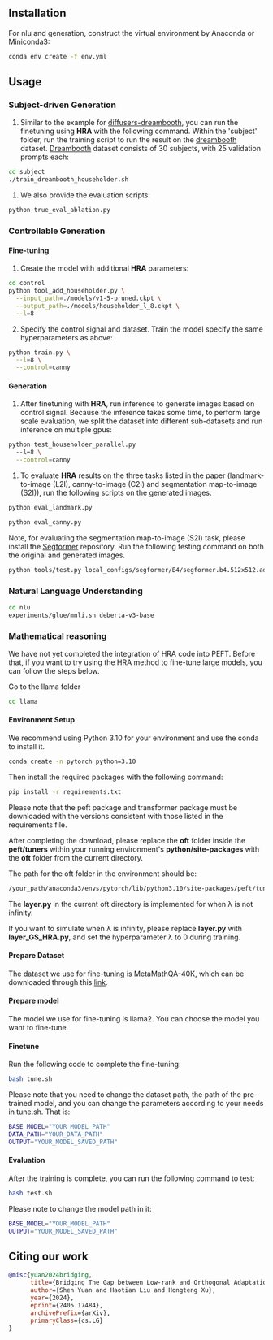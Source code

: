 ## Installation

For nlu and generation, construct the virtual environment by Anaconda or Miniconda3:
```bash
conda env create -f env.yml
```

## Usage


### Subject-driven Generation
1. Similar to the example for [diffusers-dreambooth](https://github.com/huggingface/diffusers/tree/main/examples/dreambooth), you can run the finetuning using **HRA** with the following command. 
Within the 'subject' folder, run the training script to run the result on the [dreambooth](https://github.com/google/dreambooth) dataset. [Dreambooth](https://github.com/google/dreambooth) dataset consists of 30 subjects, with 25 validation prompts each:
```bash
cd subject
./train_dreambooth_householder.sh
```

1. We also provide the evaluation scripts:
```bash
python true_eval_ablation.py
```

### Controllable Generation

#### Fine-tuning

1. Create the model with additional **HRA** parameters:
```bash
cd control
python tool_add_householder.py \
  --input_path=./models/v1-5-pruned.ckpt \
  --output_path=./models/householder_l_8.ckpt \
  --l=8 
```
2. Specify the control signal and dataset. Train the model specify the same hyperparameters as above:
```bash
python train.py \
  --l=8 \
  --control=canny
```

#### Generation
1. After finetuning with **HRA**, run inference to generate images based on control signal. Because the inference takes some time, to perform large scale evaluation, we split the dataset into different sub-datasets and run inference on multiple gpus:
```bash
python test_householder_parallel.py 
  --l=8 \
  --control=canny
```
1. To evaluate **HRA** results on the three tasks listed in the paper (landmark-to-image (L2I), canny-to-image (C2I) and segmentation map-to-image (S2I)), run the following scripts on the generated images.
```bash
python eval_landmark.py
```
```bash
python eval_canny.py
```
Note, for evaluating the segmentation map-to-image (S2I) task, please install the [Segformer](https://github.com/NVlabs/SegFormer) repository. Run the following testing command on both the original and generated images.
```bash
python tools/test.py local_configs/segformer/B4/segformer.b4.512x512.ade.160k.py ./weights/segformer.b4.512x512.ade.160k.pth
```

### Natural Language Understanding

```bash
cd nlu
experiments/glue/mnli.sh deberta-v3-base
```

### Mathematical reasoning
We have not yet completed the integration of HRA code into PEFT. Before that, if you want to try using the HRA method to fine-tune large models, you can follow the steps below.

Go to the llama folder
```bash
cd llama
```

#### Environment Setup
We recommend using Python 3.10 for your environment and use the conda to install it.
```bash
conda create -n pytorch python=3.10
```
Then install the required packages with the following command:
```bash
pip install -r requirements.txt
```
Please note that the peft package and transformer package must be downloaded with the versions consistent with those listed in the requirements file. 

After completing the download, please replace the **oft** folder inside the **peft/tuners** within your running environment's **python/site-packages** with the **oft** folder from the current directory.

The path for the oft folder in the environment should be:

```bash
/your_path/anaconda3/envs/pytorch/lib/python3.10/site-packages/peft/tuners/
```
The **layer.py** in the current oft directory is implemented for when λ is not infinity.

If you want to simulate when λ is infinity, please replace **layer.py** with **layer_GS_HRA.py**, and set the hyperparameter λ to 0 during training.


#### Prepare Dataset
The dataset we use for fine-tuning is MetaMathQA-40K, which can be downloaded through this [link](https://huggingface.co/datasets/meta-math/MetaMathQA-40K).
#### Prepare model
The model we use for fine-tuning is llama2. You can choose the model you want to fine-tune.
#### Finetune
Run the following code to complete the fine-tuning:
```bash
bash tune.sh
```
Please note that you need to change the dataset path, the path of the pre-trained model, and you can change the parameters according to your needs in tune.sh. That is:
```bash
BASE_MODEL="YOUR_MODEL_PATH"
DATA_PATH="YOUR_DATA_PATH"
OUTPUT="YOUR_MODEL_SAVED_PATH"
```
#### Evaluation
After the training is complete, you can run the following command to test:
```bash
bash test.sh
```
Please note to change the model path in it:
```bash
BASE_MODEL="YOUR_MODEL_PATH"
OUTPUT="YOUR_MODEL_SAVED_PATH"
```



## Citing our work
```bibtex
@misc{yuan2024bridging,
      title={Bridging The Gap between Low-rank and Orthogonal Adaptation via Householder Reflection Adaptation}, 
      author={Shen Yuan and Haotian Liu and Hongteng Xu},
      year={2024},
      eprint={2405.17484},
      archivePrefix={arXiv},
      primaryClass={cs.LG}
}
```


